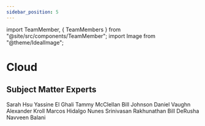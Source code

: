 ```yaml
---
sidebar_position: 5
---
```


import TeamMember, { TeamMembers } from "@site/src/components/TeamMember";
import Image from "@theme/IdealImage";

# Cloud

## Subject Matter Experts

<TeamMembers>
    <TeamMember github="greenhsu123">Sarah Hsu</TeamMember>
    <TeamMember github="yelghali">Yassine El Ghali</TeamMember>
    <TeamMember github="tmcclell">Tammy McClellan</TeamMember>
    <TeamMember github="dubrie">Bill Johnson</TeamMember>
    <TeamMember github="danielvaughn">Daniel Vaughn</TeamMember>
    <TeamMember github="alex-kroll">Alexander Kroll</TeamMember>
    <TeamMember github="marcoshidalgonunes">Marcos Hidalgo Nunes</TeamMember>
    <TeamMember github="srini1978">Srinivasan Rakhunathan</TeamMember>
    <TeamMember github="bderusha">Bill DeRusha</TeamMember>
    <TeamMember github="navveenb">Navveen Balani</TeamMember>
</TeamMembers>
